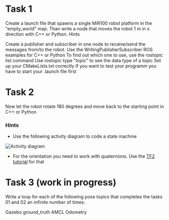 # Task 1

Create a launch file that spawns a single MiR100 robot platform in the "empty_world" map. Than write a node that moves the robot 1 m in x direction with C++ or Python.
Hints

Create a publisher and subscriber in one node to receive/send the messages from/to the robot. Use the WritingPublisherSubscriber ROS examples for C++ or Python
To find out which one to use, use the rostopic list command
Use rostopic type "topic" to see the data type of a topic
Set up your CMakeLists.txt correctly
If you want to test your programm you have to start your .launch file first

# Task 2

Now let the robot rotate 180 degrees and move back to the starting point in C++ or Python

### Hints
- Use the following activity diagram to code a state machine

![Activity diagram](https://i.ibb.co/cDJ16p1/Diagram-2022-12-02-13-56-49.png "Activity diagram")
- For the orientation you need to work with quaternions. Use the [TF2 tutorial](http://wiki.ros.org/tf2/Tutorials/Quaternions "TF2 tutorial") for that 

# Task 3 (work in progress)

Write a loop for each of the following pose topics that completes the tasks 01 and 02 an infinite number of times:

Gazebo ground_truth
AMCL
Odometry
